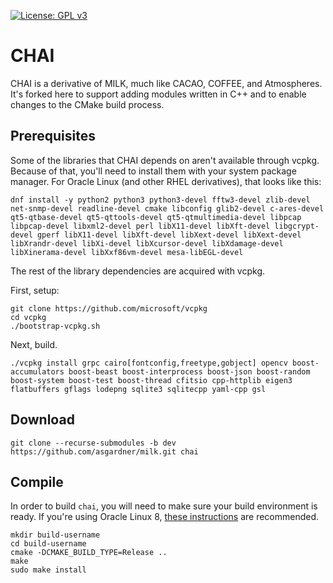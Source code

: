[![License: GPL v3](https://img.shields.io/badge/License-GPL%20v3-blue.svg)](http://www.gnu.org/licenses/gpl-3.0)

# CHAI

CHAI is a derivative of MILK, much like CACAO, COFFEE, and Atmospheres. It's forked here to support adding modules written in C++ and to enable changes to the CMake build process.

## Prerequisites

Some of the libraries that CHAI depends on aren't available through vcpkg. Because of that, you'll need to install them with your system package manager. For Oracle Linux (and other RHEL derivatives), that looks like this:

	dnf install -y python2 python3 python3-devel fftw3-devel zlib-devel net-snmp-devel readline-devel cmake libconfig glib2-devel c-ares-devel qt5-qtbase-devel qt5-qttools-devel qt5-qtmultimedia-devel libpcap libpcap-devel libxml2-devel perl libX11-devel libXft-devel libgcrypt-devel gperf libX11-devel libXft-devel libXext-devel libXext-devel libXrandr-devel libXi-devel libXcursor-devel libXdamage-devel libXinerama-devel libXxf86vm-devel mesa-libEGL-devel 

The rest of the library dependencies are acquired with vcpkg. 

First, setup:

	git clone https://github.com/microsoft/vcpkg
	cd vcpkg
	./bootstrap-vcpkg.sh
	
Next, build.

	./vcpkg install grpc cairo[fontconfig,freetype,gobject] opencv boost-accumulators boost-beast boost-interprocess boost-json boost-random boost-system boost-test boost-thread cfitsio cpp-httplib eigen3 flatbuffers gflags lodepng sqlite3 sqlitecpp yaml-cpp gsl

## Download

	git clone --recurse-submodules -b dev https://github.com/asgardner/milk.git chai

## Compile

In order to build `chai`, you will need to make sure your build environment is ready. If you're using Oracle Linux 8, [these instructions](https://gitlab.com/-/snippets/2151560) are recommended.

	mkdir build-username
	cd build-username
	cmake -DCMAKE_BUILD_TYPE=Release ..
	make
	sudo make install
